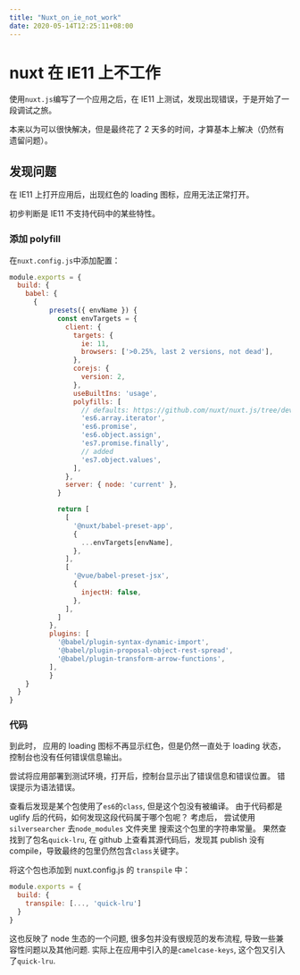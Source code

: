 ```yaml
---
title: "Nuxt_on_ie_not_work"
date: 2020-05-14T12:25:11+08:00
---
```

# nuxt 在 IE11 上不工作

使用`nuxt.js`编写了一个应用之后，在 IE11 上测试，发现出现错误，于是开始了一段调试之旅。

本来以为可以很快解决，但是最终花了 2 天多的时间，才算基本上解决（仍然有遗留问题）。

## 发现问题

在 IE11 上打开应用后，出现红色的 loading 图标，应用无法正常打开。

初步判断是 IE11 不支持代码中的某些特性。

### 添加 polyfill

在`nuxt.config.js`中添加配置：

```js
module.exports = {
  build: {
    babel: {
      {
          presets({ envName }) {
            const envTargets = {
              client: {
                targets: {
                  ie: 11,
                  browsers: ['>0.25%, last 2 versions, not dead'],
                },
                corejs: {
                  version: 2,
                },
                useBuiltIns: 'usage',
                polyfills: [
                  // defaults: https://github.com/nuxt/nuxt.js/tree/dev/packages/babel-preset-app#options
                  'es6.array.iterator',
                  'es6.promise',
                  'es6.object.assign',
                  'es7.promise.finally',
                  // added
                  'es7.object.values',
                ],
              },
              server: { node: 'current' },
            }

            return [
              [
                '@nuxt/babel-preset-app',
                {
                  ...envTargets[envName],
                },
              ],
              [
                '@vue/babel-preset-jsx',
                {
                  injectH: false,
                },
              ],
            ]
          },
          plugins: [
            '@babel/plugin-syntax-dynamic-import',
            '@babel/plugin-proposal-object-rest-spread',
            '@babel/plugin-transform-arrow-functions',
          ],
          }
    }
  }
}

```

### 代码

到此时， 应用的 loading 图标不再显示红色，但是仍然一直处于 loading 状态，
控制台也没有任何错误信息输出。

尝试将应用部署到测试环境，打开后，控制台显示出了错误信息和错误位置。
错误提示为语法错误。

查看后发现是某个包使用了`es6`的`class`, 但是这个包没有被编译。
由于代码都是 uglify 后的代码，如何发现这段代码属于哪个包呢？
考虑后， 尝试使用 `silversearcher` 去`node_modules` 文件夹里
搜索这个包里的字符串常量。
果然查找到了包名`quick-lru`, 在 github 上查看其源代码后，发现其 publish 没有
compile，导致最终的包里仍然包含`class`关键字。

将这个包也添加到 nuxt.config.js 的 `transpile` 中：

```js
module.exports = {
  build: {
    transpile: [..., 'quick-lru']
  }
}
```

这也反映了 node 生态的一个问题, 很多包并没有很规范的发布流程, 导致一些兼容性问题以及其他问题.
实际上在应用中引入的是`camelcase-keys`, 这个包又引入了`quick-lru`.


